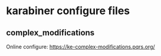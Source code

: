 # karabiner configure files

## complex_modifications

Online configure: https://ke-complex-modifications.pqrs.org/
